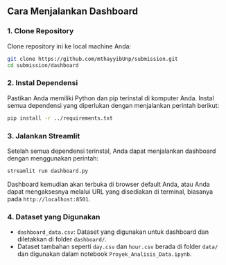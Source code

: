 ## Cara Menjalankan Dashboard

### 1. Clone Repository
Clone repository ini ke local machine Anda:
```bash
git clone https://github.com/mthayyibUnp/submission.git
cd submission/dashboard
```

### 2. Instal Dependensi
Pastikan Anda memiliki Python dan pip terinstal di komputer Anda. Instal semua dependensi yang diperlukan dengan menjalankan perintah berikut:
```bash
pip install -r ../requirements.txt
```

### 3. Jalankan Streamlit
Setelah semua dependensi terinstal, Anda dapat menjalankan dashboard dengan menggunakan perintah:
```bash
streamlit run dashboard.py
```

Dashboard kemudian akan terbuka di browser default Anda, atau Anda dapat mengaksesnya melalui URL yang disediakan di terminal, biasanya pada `http://localhost:8501`.

### 4. Dataset yang Digunakan
- `dashboard_data.csv`: Dataset yang digunakan untuk dashboard dan diletakkan di folder `dashboard/`.
- Dataset tambahan seperti `day.csv` dan `hour.csv` berada di folder `data/` dan digunakan dalam notebook `Proyek_Analisis_Data.ipynb`.
